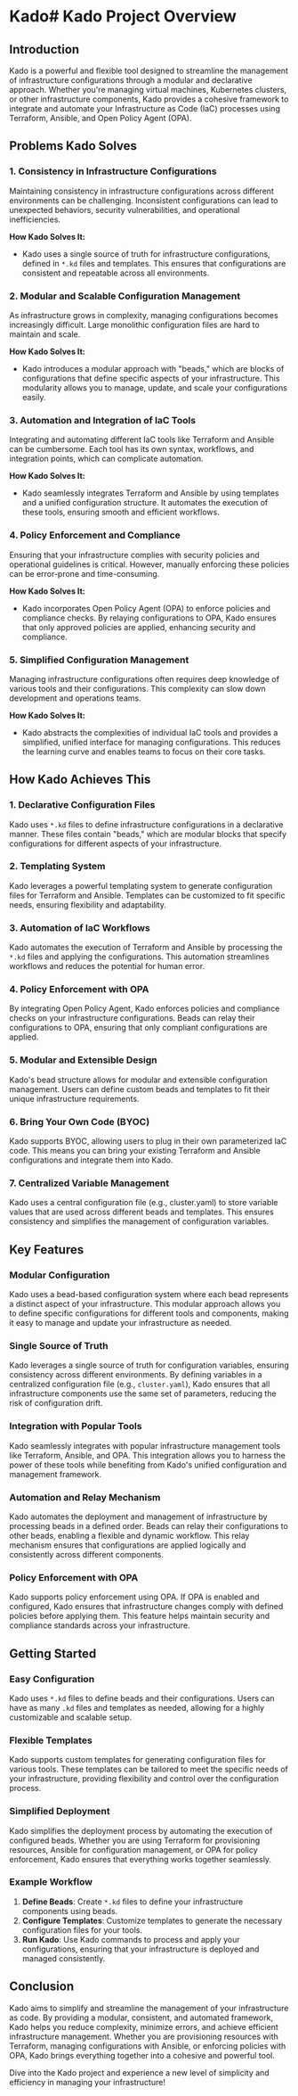 # Kado# Kado Project Overview

## Introduction

Kado is a powerful and flexible tool designed to streamline the management of infrastructure configurations through a modular and declarative approach. Whether you're managing virtual machines, Kubernetes clusters, or other infrastructure components, Kado provides a cohesive framework to integrate and automate your Infrastructure as Code (IaC) processes using Terraform, Ansible, and Open Policy Agent (OPA).

## Problems Kado Solves

### 1. **Consistency in Infrastructure Configurations**

Maintaining consistency in infrastructure configurations across different environments can be challenging. Inconsistent configurations can lead to unexpected behaviors, security vulnerabilities, and operational inefficiencies.

**How Kado Solves It:**
- Kado uses a single source of truth for infrastructure configurations, defined in `*.kd` files and templates. This ensures that configurations are consistent and repeatable across all environments.

### 2. **Modular and Scalable Configuration Management**

As infrastructure grows in complexity, managing configurations becomes increasingly difficult. Large monolithic configuration files are hard to maintain and scale.

**How Kado Solves It:**
- Kado introduces a modular approach with "beads," which are blocks of configurations that define specific aspects of your infrastructure. This modularity allows you to manage, update, and scale your configurations easily.

### 3. **Automation and Integration of IaC Tools**

Integrating and automating different IaC tools like Terraform and Ansible can be cumbersome. Each tool has its own syntax, workflows, and integration points, which can complicate automation.

**How Kado Solves It:**
- Kado seamlessly integrates Terraform and Ansible by using templates and a unified configuration structure. It automates the execution of these tools, ensuring smooth and efficient workflows.

### 4. **Policy Enforcement and Compliance**

Ensuring that your infrastructure complies with security policies and operational guidelines is critical. However, manually enforcing these policies can be error-prone and time-consuming.

**How Kado Solves It:**
- Kado incorporates Open Policy Agent (OPA) to enforce policies and compliance checks. By relaying configurations to OPA, Kado ensures that only approved policies are applied, enhancing security and compliance.

### 5. **Simplified Configuration Management**

Managing infrastructure configurations often requires deep knowledge of various tools and their configurations. This complexity can slow down development and operations teams.

**How Kado Solves It:**
- Kado abstracts the complexities of individual IaC tools and provides a simplified, unified interface for managing configurations. This reduces the learning curve and enables teams to focus on their core tasks.

## How Kado Achieves This

### 1. **Declarative Configuration Files**

Kado uses `*.kd` files to define infrastructure configurations in a declarative manner. These files contain "beads," which are modular blocks that specify configurations for different aspects of your infrastructure.

### 2. **Templating System**

Kado leverages a powerful templating system to generate configuration files for Terraform and Ansible. Templates can be customized to fit specific needs, ensuring flexibility and adaptability.

### 3. **Automation of IaC Workflows**

Kado automates the execution of Terraform and Ansible by processing the `*.kd` files and applying the configurations. This automation streamlines workflows and reduces the potential for human error.

### 4. **Policy Enforcement with OPA**

By integrating Open Policy Agent, Kado enforces policies and compliance checks on your infrastructure configurations. Beads can relay their configurations to OPA, ensuring that only compliant configurations are applied.

### 5. **Modular and Extensible Design**

Kado's bead structure allows for modular and extensible configuration management. Users can define custom beads and templates to fit their unique infrastructure requirements.

### 6. **Bring Your Own Code (BYOC)**

Kado supports BYOC, allowing users to plug in their own parameterized IaC code. This means you can bring your existing Terraform and Ansible configurations and integrate them into Kado.

### 7. Centralized Variable Management
Kado uses a central configuration file (e.g., cluster.yaml) to store variable values that are used across different beads and templates. This ensures consistency and simplifies the management of configuration variables.


## Key Features

### Modular Configuration

Kado uses a bead-based configuration system where each bead represents a distinct aspect of your infrastructure. This modular approach allows you to define specific configurations for different tools and components, making it easy to manage and update your infrastructure as needed.

### Single Source of Truth

Kado leverages a single source of truth for configuration variables, ensuring consistency across different environments. By defining variables in a centralized configuration file (e.g., `cluster.yaml`), Kado ensures that all infrastructure components use the same set of parameters, reducing the risk of configuration drift.

### Integration with Popular Tools

Kado seamlessly integrates with popular infrastructure management tools like Terraform, Ansible, and OPA. This integration allows you to harness the power of these tools while benefiting from Kado's unified configuration and management framework.

### Automation and Relay Mechanism

Kado automates the deployment and management of infrastructure by processing beads in a defined order. Beads can relay their configurations to other beads, enabling a flexible and dynamic workflow. This relay mechanism ensures that configurations are applied logically and consistently across different components.

### Policy Enforcement with OPA

Kado supports policy enforcement using OPA. If OPA is enabled and configured, Kado ensures that infrastructure changes comply with defined policies before applying them. This feature helps maintain security and compliance standards across your infrastructure.

## Getting Started

### Easy Configuration

Kado uses `*.kd` files to define beads and their configurations. Users can have as many `.kd` files and templates as needed, allowing for a highly customizable and scalable setup.

### Flexible Templates

Kado supports custom templates for generating configuration files for various tools. These templates can be tailored to meet the specific needs of your infrastructure, providing flexibility and control over the configuration process.

### Simplified Deployment

Kado simplifies the deployment process by automating the execution of configured beads. Whether you are using Terraform for provisioning resources, Ansible for configuration management, or OPA for policy enforcement, Kado ensures that everything works together seamlessly.

### Example Workflow

1. **Define Beads**: Create `*.kd` files to define your infrastructure components using beads.
2. **Configure Templates**: Customize templates to generate the necessary configuration files for your tools.
3. **Run Kado**: Use Kado commands to process and apply your configurations, ensuring that your infrastructure is deployed and managed consistently.

## Conclusion

Kado aims to simplify and streamline the management of your infrastructure as code. By providing a modular, consistent, and automated framework, Kado helps you reduce complexity, minimize errors, and achieve efficient infrastructure management. Whether you are provisioning resources with Terraform, managing configurations with Ansible, or enforcing policies with OPA, Kado brings everything together into a cohesive and powerful tool.

Dive into the Kado project and experience a new level of simplicity and efficiency in managing your infrastructure!